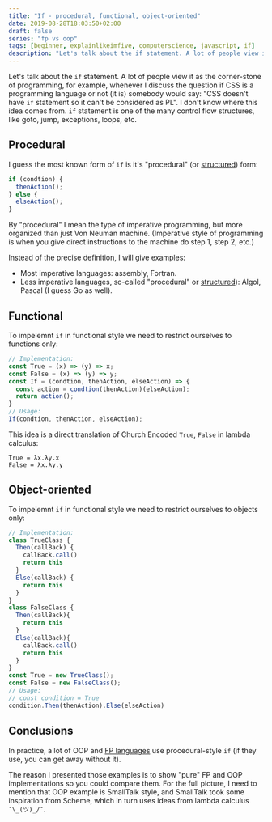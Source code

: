 ```yaml
---
title: "If - procedural, functional, object-oriented"
date: 2019-08-28T18:03:50+02:00
draft: false
series: "fp vs oop"
tags: [beginner, explainlikeimfive, computerscience, javascript, if]
description: "Let's talk about the if statement. A lot of people view it as the corner-stone of programming"
---
```


Let's talk about the `if` statement. A lot of people view it as the corner-stone of programming, for example, whenever I discuss the question if CSS is a programming language or not (it is) somebody would say: "CSS doesn't have `if` statement so it can't be considered as PL". I don't know where this idea comes from. `if` statement is one of the many control flow structures, like goto, jump, exceptions, loops, etc.

## Procedural

I guess the most known form of `if` is it's "procedural" (or [structured](https://pdfs.semanticscholar.org/013b/f90f472e49c05263b90d9e36f8d2705e7fc7.pdf)) form:

```js
if (condtion) {
  thenAction();
} else {
  elseAction();
}
```

By "procedural" I mean the type of imperative programming, but more organized than just Von Neuman machine. (Imperative style of programming is when you give direct instructions to the machine do step 1, step 2, etc.)

Instead of the precise definition, I will give examples:

- Most imperative languages: assembly, Fortran.
- Less imperative languages, so-called "procedural" or [structured](https://pdfs.semanticscholar.org/013b/f90f472e49c05263b90d9e36f8d2705e7fc7.pdf)): Algol, Pascal (I guess Go as well).

## Functional

To impelemnt `if` in functional style we need to restrict ourselves to functions only:

```js
// Implementation:
const True = (x) => (y) => x;
const False = (x) => (y) => y;
const If = (condtion, thenAction, elseAction) => {
  const action = condtion(thenAction)(elseAction);
  return action();
}
// Usage:
If(condtion, thenAction, elseAction);
```

This idea is a direct translation of Church Encoded `True`, `False` in lambda calculus:

```
True = λx.λy.x
False = λx.λy.y
```

## Object-oriented

To impelemnt `if` in functional style we need to restrict ourselves to objects only:

```js
// Implementation:
class TrueClass {
  Then(callBack) {
    callBack.call()
    return this
  }
  Else(callBack) {
    return this
  }
}
class FalseClass {
  Then(callBack){
    return this
  }
  Else(callBack){
    callBack.call()
    return this
  }
}
const True = new TrueClass();
const False = new FalseClass();
// Usage:
// const condition = True
condition.Then(thenAction).Else(elseAction)
```

## Conclusions

In practice, a lot of OOP and [FP languages](https://wiki.haskell.org/If-then-else) use procedural-style `if` (if they use, you can get away without it).

The reason I presented those examples is to show "pure" FP and OOP implementations so you could compare them. For the full picture, I need to mention that OOP example is SmallTalk style, and SmallTalk took some inspiration from Scheme, which in turn uses ideas from lambda calculus `¯\_(ツ)_/¯`.
